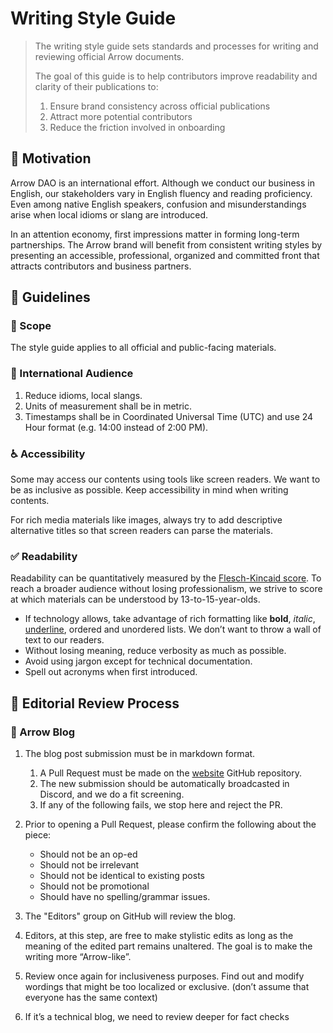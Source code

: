 # Writing Style Guide

>The writing style guide sets standards and processes for writing and
>reviewing official Arrow documents. 
>
>The goal of this guide is to help contributors improve readability and clarity of their publications to:
> 1. Ensure brand consistency across official publications
> 2. Attract more potential contributors
> 3. Reduce the friction involved in onboarding  


## :muscle: Motivation 
Arrow DAO is an international effort. Although we conduct our business
in English, our stakeholders vary in English fluency and reading
proficiency. Even among native English speakers, confusion and
misunderstandings arise when local idioms or slang are introduced.

In an attention economy, first impressions matter in forming long-term partnerships. The Arrow brand will benefit from consistent writing styles by presenting an accessible, professional, organized and committed front that attracts contributors and business partners. 

## :book: Guidelines 
### :telescope: Scope
The style guide applies to all official and public-facing materials.
 
### :busts_in_silhouette: International Audience
1. Reduce idioms, local slangs.
2. Units of measurement shall be in metric.
3. Timestamps shall be in Coordinated Universal Time (UTC) and use 24 Hour format (e.g. 14:00 instead of 2:00 PM).

### :wheelchair: Accessibility
Some may access our contents using tools like screen readers. We want to be as inclusive as possible. Keep accessibility in mind when writing contents.

For rich media materials like images, always try to add descriptive alternative titles so that screen readers can parse the materials.

### :white_check_mark: Readability
Readability can be quantitatively measured by the [Flesch-Kincaid score](https://readable.com/readability/flesch-reading-ease-flesch-kincaid-grade-level/).
To reach a broader audience without losing professionalism, we strive to
score at which materials can be understood by 13-to-15-year-olds. 

* If technology allows, take advantage of rich formatting like **bold**, *italic*, <ins>underline</ins>, ordered and unordered lists. We don’t want to throw a wall of text to our readers. 
* Without losing meaning, reduce verbosity as much as possible. 
* Avoid using jargon except for technical documentation.
* Spell out acronyms when first introduced.

## :mag_right: Editorial Review Process
### :page_with_curl: Arrow Blog
1. The blog post submission must be in markdown format.

    1. A Pull Request must be made on the
        [website](https://github.com/Arrow-air/website/) GitHub
        repository. 
    2. The new submission should be automatically broadcasted in Discord, and we do a fit screening. 
    3. If any of the following fails, we stop here and reject the PR.

2. Prior to opening a Pull Request, please confirm the following about the piece:
    * Should not be an op-ed
    * Should not be irrelevant 
    * Should not be identical to existing posts
    * Should not be promotional
    * Should have no spelling/grammar issues.
3. The "Editors" group on GitHub will review the blog.
4. Editors, at this step, are free to make stylistic edits as long as the meaning of the edited part remains unaltered. The goal is to make the writing more “Arrow-like”.
5. Review once again for inclusiveness purposes. Find out and modify wordings that might be too localized or exclusive. (don’t assume that everyone has the same context)
6. If it’s a technical blog, we need to review deeper for fact checks
